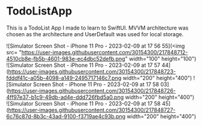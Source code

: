 # TodoListApp

This is a TodoList App I made to learn to SwiftUI.
MVVM architecture was chosen as the architecture and UserDefault was used for local storage.

![Simulator Screen Shot - iPhone 11 Pro - 2023-02-09 at 17 56 55](<img src= "https://user-images.githubusercontent.com/30154300/217848712-4510cb8e-fb5b-4601-983e-ec4dbc52defb.png" width="100" height="100")
![Simulator Screen Shot - iPhone 11 Pro - 2023-02-09 at 17 57 44](https://user-images.githubusercontent.com/30154300/217848723-fdddf41c-a05b-4098-a149-2495717146c7.png width="200" height="400")
![Simulator Screen Shot - iPhone 11 Pro - 2023-02-09 at 17 58 03](https://user-images.githubusercontent.com/30154300/217848726-4ff97e37-b1c9-49db-ad4e-ddd726fbd5a0.png width="200" height="400")
![Simulator Screen Shot - iPhone 11 Pro - 2023-02-09 at 17 58 45](https://user-images.githubusercontent.com/30154300/217848727-6c76c87d-8b3c-43ad-9100-f3719ae4c93b.png width="200" height="400")

